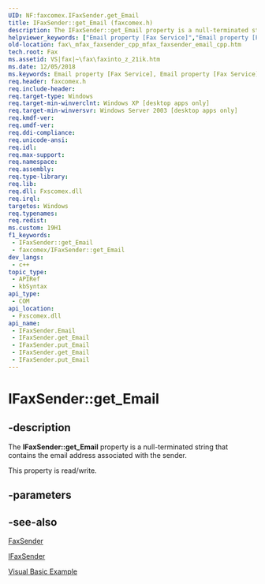 ```yaml
---
UID: NF:faxcomex.IFaxSender.get_Email
title: IFaxSender::get_Email (faxcomex.h)
description: The IFaxSender::get_Email property is a null-terminated string that contains the email address associated with the sender.
helpviewer_keywords: ["Email property [Fax Service]","Email property [Fax Service]","IFaxSender interface","IFaxSender interface [Fax Service]","Email property","IFaxSender.Email","IFaxSender.get_Email","IFaxSender.put_Email","IFaxSender::Email","IFaxSender::get_Email","IFaxSender::put_Email","_mfax_faxsender.email","fax._mfax_faxsender_cpp_mfax_faxsender_email_cpp","fax._mfax_faxsender_email","faxcomex/IFaxSender::Email","faxcomex/IFaxSender::get_Email","faxcomex/IFaxSender::put_Email","get_Email"]
old-location: fax\_mfax_faxsender_cpp_mfax_faxsender_email_cpp.htm
tech.root: Fax
ms.assetid: VS|fax|~\fax\faxinto_z_21ik.htm
ms.date: 12/05/2018
ms.keywords: Email property [Fax Service], Email property [Fax Service],IFaxSender interface, IFaxSender interface [Fax Service],Email property, IFaxSender.Email, IFaxSender.get_Email, IFaxSender.put_Email, IFaxSender::Email, IFaxSender::get_Email, IFaxSender::put_Email, _mfax_faxsender.email, fax._mfax_faxsender_cpp_mfax_faxsender_email_cpp, fax._mfax_faxsender_email, faxcomex/IFaxSender::Email, faxcomex/IFaxSender::get_Email, faxcomex/IFaxSender::put_Email, get_Email
req.header: faxcomex.h
req.include-header: 
req.target-type: Windows
req.target-min-winverclnt: Windows XP [desktop apps only]
req.target-min-winversvr: Windows Server 2003 [desktop apps only]
req.kmdf-ver: 
req.umdf-ver: 
req.ddi-compliance: 
req.unicode-ansi: 
req.idl: 
req.max-support: 
req.namespace: 
req.assembly: 
req.type-library: 
req.lib: 
req.dll: Fxscomex.dll
req.irql: 
targetos: Windows
req.typenames: 
req.redist: 
ms.custom: 19H1
f1_keywords:
 - IFaxSender::get_Email
 - faxcomex/IFaxSender::get_Email
dev_langs:
 - c++
topic_type:
 - APIRef
 - kbSyntax
api_type:
 - COM
api_location:
 - Fxscomex.dll
api_name:
 - IFaxSender.Email
 - IFaxSender.get_Email
 - IFaxSender.put_Email
 - IFaxSender.get_Email
 - IFaxSender.put_Email
---
```


# IFaxSender::get_Email


## -description

The <b>IFaxSender::get_Email</b> property is a null-terminated string that contains the email address associated with the sender.

This property is read/write.

## -parameters

## -see-also

<a href="/previous-versions/windows/desktop/fax/-mfax-faxsender">FaxSender</a>



<a href="/previous-versions/windows/desktop/api/faxcomex/nn-faxcomex-ifaxsender">IFaxSender</a>



<a href="/previous-versions/windows/desktop/fax/-mfax-sending-a-fax">Visual Basic Example</a>